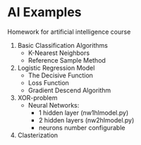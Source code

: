# AI Examples
Homework for artificial intelligence course

1. Basic Classification Algorithms
	- K-Nearest Neighbors
	- Reference Sample Method
2. Logistic Regression Model
    - The Decisive Function
	- Loss Function
	- Gradient Descend Algorithm
3. XOR-problem
	- Neural Networks:
		- 1 hidden layer (nw1hlmodel.py)
		- 2 hidden layers (nw2hlmodel.py)
		- neurons number configurable
4. Clasterization

